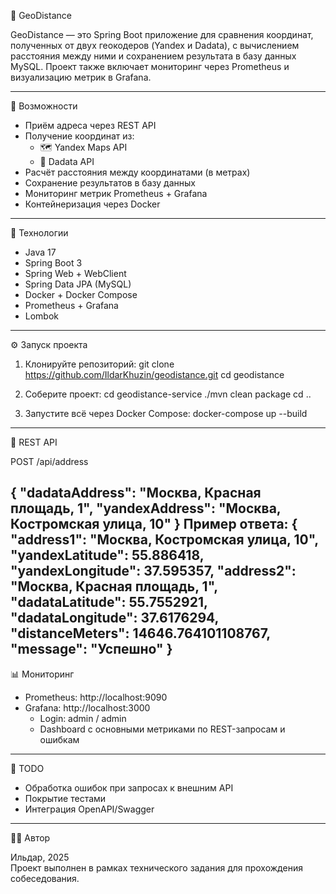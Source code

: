 📍 GeoDistance

GeoDistance — это Spring Boot приложение для сравнения координат,
полученных от двух геокодеров (Yandex и Dadata), с вычислением расстояния между ними и сохранением
результата в базу данных MySQL. Проект также включает мониторинг через Prometheus и визуализацию метрик
в Grafana.

------------------------------------------------------------

🚀 Возможности

- Приём адреса через REST API
- Получение координат из:
    - 🗺️ Yandex Maps API
    - 📍 Dadata API
- Расчёт расстояния между координатами (в метрах)
- Сохранение результатов в базу данных
- Мониторинг метрик Prometheus + Grafana
- Контейнеризация через Docker

------------------------------------------------------------

🧱 Технологии

- Java 17
- Spring Boot 3
- Spring Web + WebClient
- Spring Data JPA (MySQL)
- Docker + Docker Compose
- Prometheus + Grafana
- Lombok

------------------------------------------------------------

⚙️ Запуск проекта

1. Клонируйте репозиторий:
   git clone https://github.com/IldarKhuzin/geodistance.git
   cd geodistance

2. Соберите проект:
   cd geodistance-service
   ./mvn clean package
   cd ..

3. Запустите всё через Docker Compose:
   docker-compose up --build

------------------------------------------------------------

🔗 REST API

POST /api/address

{
"dadataAddress": "Москва, Красная площадь, 1",
"yandexAddress": "Москва, Костромская улица, 10"
}
Пример ответа:
{
"address1": "Москва, Костромская улица, 10",
"yandexLatitude": 55.886418,
"yandexLongitude": 37.595357,
"address2": "Москва, Красная площадь, 1",
"dadataLatitude": 55.7552921,
"dadataLongitude": 37.6176294,
"distanceMeters": 14646.764101108767,
"message": "Успешно"
}
------------------------------------------------------------

📊 Мониторинг

- Prometheus: http://localhost:9090
- Grafana: http://localhost:3000
    - Login: admin / admin
    - Dashboard с основными метриками по REST-запросам и ошибкам

------------------------------------------------------------

📝 TODO

- Обработка ошибок при запросах к внешним API
- Покрытие тестами
- Интеграция OpenAPI/Swagger

------------------------------------------------------------

🧑‍💻 Автор

Ильдар, 2025  
Проект выполнен в рамках технического задания для прохождения собеседования.
